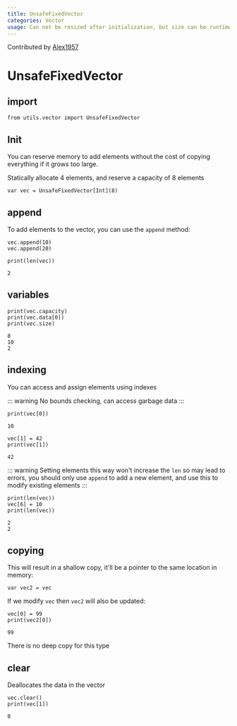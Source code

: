 ```yaml
---
title: UnsafeFixedVector
categories: Vector
usage: Can not be resized after initialization, but size can be runtime known
---
```


Contributed by [Alex1957](https://github.com/Alex19578)

# UnsafeFixedVector
## import


```mojo
from utils.vector import UnsafeFixedVector
```

## Init

You can reserve memory to add elements without the cost of copying everything if it grows too large.

Statically allocate 4 elements, and reserve a capacity of 8 elements


```mojo
var vec = UnsafeFixedVector[Int](8)
```

## append
To add elements to the vector, you can use the `append` method:


```mojo
vec.append(10)
vec.append(20)

print(len(vec))
```

    2


## variables


```mojo
print(vec.capacity)
print(vec.data[0])
print(vec.size)
```

    8
    10
    2


## indexing
You can access and assign elements using indexes

::: warning
No bounds checking, can access garbage data
:::


```mojo
print(vec[0])
```

    10



```mojo
vec[1] = 42
print(vec[1])
```

    42


::: warning
Setting elements this way won't increase the `len` so may lead to errors, you should only use `append` to add a new element, and use this to modify existing elements
:::


```mojo
print(len(vec))
vec[6] = 10
print(len(vec))
```

    2
    2


## copying

This will result in a shallow copy, it'll be a pointer to the same location in memory:


```mojo
var vec2 = vec
```

If we modify `vec` then `vec2` will also be updated:


```mojo
vec[0] = 99
print(vec2[0])
```

    99


There is no deep copy for this type

## clear
Deallocates the data in the vector


```mojo
vec.clear()
print(vec[1])
```

    0


<CommentService />
